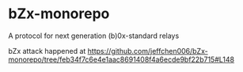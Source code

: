 # bZx-monorepo
A protocol for next generation (b)0x-standard relays


bZx attack happened at https://github.com/jeffchen006/bZx-monorepo/tree/feb34f7c6e4e1aac8691408f4a6ecde9bf22b715#L148

